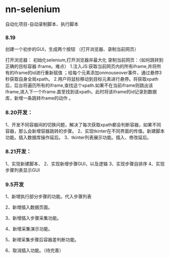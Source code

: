 # nn-selenium
自动化项目-自动录制脚本、执行脚本
### 8.19
创建一个初步的GUI，生成两个按钮 （打开浏览器、录制当前网页）

打开浏览器： 初始化selenium,打开浏览器并最大化
录制当前网页：（如何跳转到正确的目标容器 iframe。难点）
  1.注入JS:获取当前网页内的所有iframe,并将所有的iframe的id进行重新赋值 ；给每个元素添加onmouseover事件，通过悬停3秒获取自身全局xpath。
  2.用户将鼠标移动到目标元素进行悬停。将获取xpath后，后台将遍历所有的iframe,查找这个xpath.如果不在当前iframe则跳出该iframe,进入下一个iframe.直至找到该xpath。此时将该iframe的id记录到数据库，新增一条跳转iframe的动作 。
### 8.20开发：
1、开发不同容器间的切换问题，解决了每次获取xpath都会判断容器，如果不同容器，那么会新增容器跳转的步骤。
2、实现tkinter在不同界面的传值。新建脚本功能。插入数据库操作延后。
3、tkinter列表展示功能。插入、修改延后。
### 8.21开发：
1、实现新建脚本、
2、实现新增步骤GUI，以及逻辑
3、实现步骤自排序
4、实现步骤列表显示GUI
### 9.5开发
1、新增执行部分步骤的功能。代入步骤列表

2、新增插入数据页面。

3、新增插入步骤采集功能。

4、新增采集演示功能。

5、新增采集步骤后容器差判断功能。

6、取消插入功能。（待完善）


